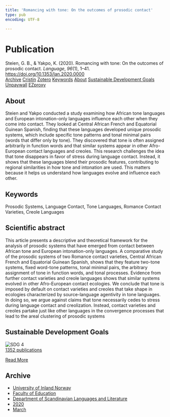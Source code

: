 ```yaml
---
title: 'Romancing with tone: On the outcomes of prosodic contact'
type: pub
encoding: UTF-8

---
```

<h1>Publication</h1>
<article id="csl-bib-container-AJZNHDGA" class="csl-bib-container">
  <div class="csl-bib-body"> <div class="csl-entry">Steien, G. B., &#38; Yakpo, K. (2020). Romancing with tone: On the outcomes of prosodic contact. <i>Language</i>, <i>96</i>(1), 1–41. <a href="https://doi.org/10.1353/lan.2020.0000">https://doi.org/10.1353/lan.2020.0000</a></div> </div>
  <div class="csl-bib-buttons">
    <a href="#taxonomy-article-AJZNHDGA" alt="archive" class="csl-bib-button">Archive</a>
    <a href="https://app.cristin.no/results/show.jsf?id=1801757" alt="Cristin" class="csl-bib-button">Cristin</a>
    <a href="http://zotero.org/groups/5881554/items/AJZNHDGA" alt="Zotero" class="csl-bib-button">Zotero</a>
    <a href="#keywords-article-AJZNHDGA" alt="keywords" class="csl-bib-button">Keywords</a>
    <a href="#about-article-AJZNHDGA" alt="about_pub" class="csl-bib-button">About</a>
    <a href="#sdg-article-AJZNHDGA" alt="sdg" class="csl-bib-button">Sustainable Development Goals</a>
    <a href="https://zenodo.org/records/3741827/files/bordal-yakpo_2020_prosodic-contact-offprint.pdf" alt="Unpaywall" class="csl-bib-button">Unpaywall</a>
    <a href="https://zenodo.org/records/3741827/files/bordal-yakpo_2020_prosodic-contact-offprint.pdf" alt="EZproxy" class="csl-bib-button">EZproxy</a>
  </div>
  <div id="csl-bib-meta-container-AJZNHDGA"></div>
</article>
<div id="csl-bib-meta-AJZNHDGA" class="csl-bib-meta">
  <article id="about-article-AJZNHDGA" class="about_pub-article">
    <h1>About</h1>
    Steien and Yakpo conducted a study examining how African tone languages and European intonation-only languages influence each other when they come into contact. They looked at Central African French and Equatorial Guinean Spanish, finding that these languages developed unique prosodic systems, which include specific tone patterns and tonal minimal pairs (words that differ only by tone). They discovered that tone is often assigned arbitrarily in function words and that similar systems appear in other Afro-European contact languages and creoles. This research challenges the idea that tone disappears in favor of stress during language contact. Instead, it shows that these languages blend their prosodic features, contributing to regional similarities in how tone and intonation are used. This matters because it helps us understand how languages evolve and influence each other.
  </article>
  <article id="keywords-article-AJZNHDGA" class="keywords-article">
    <h1>Keywords</h1>
    Prosodic Systems, Language Contact, Tone Languages, Romance Contact Varieties, Creole Languages
  </article>
  <article id="abstract-article-AJZNHDGA" class="abstract-article">
    <h1>Scientific abstract</h1>
    This article presents a descriptive and theoretical framework for the analysis of prosodic systems that have emerged from contact between African tone and European intonation-only languages. A comparative study of the prosodic systems of two Romance contact varieties, Central African French and Equatorial Guinean Spanish, shows that they feature two-tone systems, fixed word-tone patterns, tonal minimal pairs, the arbitrary assignment of tone in function words, and tonal processes. Evidence from further contact varieties and creole languages shows that similar systems evolved in other Afro-European contact ecologies. We conclude that tone is imposed by default on contact varieties and creoles that take shape in ecologies characterized by source-language agentivity in tone languages. In doing so, we argue against claims that tone necessarily cedes to stress during language contact and creolization. Instead, contact varieties and creoles partake just like other languages in the convergence processes that lead to the areal clustering of prosodic systems
  </article>
  <article id="sdg-article-AJZNHDGA" class="sdg-article">
    <h1>Sustainable Development Goals</h1>
    <div class="sdg-container"><div id="sdg4" class="sdg">
        <img src="{{< params subfolder >}}images/sdg/sdg04_en.png" class="image" alt="SDG 4">
        <div class="sdg-overlay">
          <a href="{{< params subfolder >}}en/archive/?sdg=4#archive" class="sdg-publication-count"><span>1352</span> publications</a>
          <p><a href="https://sdgs.un.org/goals/goal4" class="sdg-read-more">Read More</a></p>
        </div>
      </div></div>
  </article>
  <article id="taxonomy-article-AJZNHDGA" class="taxonomy-article">
    <h1>Archive</h1>
    <ul>
      <li><a href="{{< params subfolder >}}en/archive/?key=3DCRN523">University of Inland Norway</a></li>
      <li><a href="{{< params subfolder >}}en/archive/?key=WYNZA47F">Faculty of Education</a></li>
      <li><a href="{{< params subfolder >}}en/archive/?key=T9U6ILTU">Department of Scandinavian Languages and Literature</a></li>
      <li><a href="{{< params subfolder >}}en/archive/?key=3QDN8XNL">2020</a></li>
      <li><a href="{{< params subfolder >}}en/archive/?key=5TGQQVJC">March</a></li>
    </ul>
  </article>
</div>
